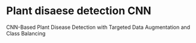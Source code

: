 # Plant disaese detection CNN
CNN-Based Plant Disease Detection with Targeted Data Augmentation and Class Balancing
